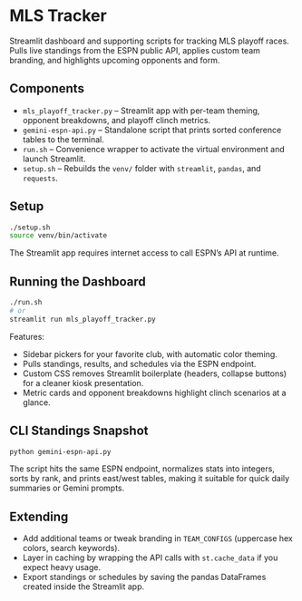 # MLS Tracker
Streamlit dashboard and supporting scripts for tracking MLS playoff races. Pulls live standings from the ESPN public API, applies custom team branding, and highlights upcoming opponents and form.

## Components

- `mls_playoff_tracker.py` – Streamlit app with per-team theming, opponent breakdowns, and playoff clinch metrics.
- `gemini-espn-api.py` – Standalone script that prints sorted conference tables to the terminal.
- `run.sh` – Convenience wrapper to activate the virtual environment and launch Streamlit.
- `setup.sh` – Rebuilds the `venv/` folder with `streamlit`, `pandas`, and `requests`.

## Setup

```bash
./setup.sh
source venv/bin/activate
```

The Streamlit app requires internet access to call ESPN’s API at runtime.

## Running the Dashboard

```bash
./run.sh
# or
streamlit run mls_playoff_tracker.py
```

Features:

- Sidebar pickers for your favorite club, with automatic color theming.
- Pulls standings, results, and schedules via the ESPN endpoint.
- Custom CSS removes Streamlit boilerplate (headers, collapse buttons) for a cleaner kiosk presentation.
- Metric cards and opponent breakdowns highlight clinch scenarios at a glance.

## CLI Standings Snapshot

```bash
python gemini-espn-api.py
```

The script hits the same ESPN endpoint, normalizes stats into integers, sorts by rank, and prints east/west tables, making it suitable for quick daily summaries or Gemini prompts.

## Extending

- Add additional teams or tweak branding in `TEAM_CONFIGS` (uppercase hex colors, search keywords).
- Layer in caching by wrapping the API calls with `st.cache_data` if you expect heavy usage.
- Export standings or schedules by saving the pandas DataFrames created inside the Streamlit app.
